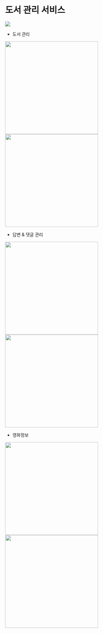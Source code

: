 # 도서 관리 서비스

<img src="https://github.com/juyub/tp-JooLibT/assets/126839881/480466e5-1b75-4d2f-b282-4733caf8c202" /> 

- 도서 관리
<img src="https://github.com/juyub/tp-JooLibT/assets/126839881/e181368c-2422-4759-926d-1a4e33623f61" width="300" /> 
<img src="https://github.com/juyub/tp-JooLibT/assets/126839881/1e75fb10-f430-4dd8-8482-65b3e37194b9" width="300" />

- 답변 & 댓글 관리
<img src="https://github.com/juyub/tp-JooLibT/assets/126839881/047ef8d2-d391-4c97-aa63-9626ac05d9f2" width="300" />
<img src="https://github.com/juyub/tp-JooLibT/assets/126839881/fdec5b82-5216-4c05-a907-5c0f93bea03c" width="300" />

- 영화정보
<img src="https://github.com/juyub/tp-JooLibT/assets/126839881/1165fe61-5b78-4c2e-b3ab-5cc36f3e73d8" width="300" />
<img src="https://github.com/juyub/tp-JooLibT/assets/126839881/f8b4fdaa-1ffe-4fcd-aba5-405bef814947" width="300" />
